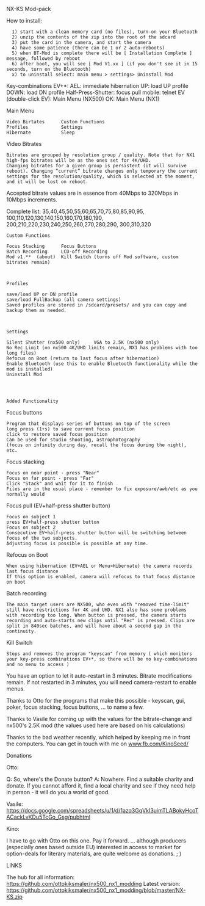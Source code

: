 NX-KS Mod-pack

How to install:

      1) start with a clean memory card (no files), turn-on your Bluetooth
      2) unzip the contents of the zip into the root of the sdcard
      3) put the card in the camera, and start the camera
      4) have some patience (there can be 1 or 2 auto-reboots)
      5) when BT-Mod is complete there will be [ Installation Complete ] message, followed by reboot
      6) after boot, you will see [ Mod V1.xx ] (if you don't see it in 15 seconds, turn on the Bluetooth)
      x) to uninstall select: main menu > settings> Uninstall Mod



Key-combinations EV+*:
      AEL: immediate hibernation
      UP: load UP profile
      DOWN: load DN profile
      Half-Press-Shutter: focus pull
      mobile: telnet
      EV (double-click EV): Main Menu  (NX500)
      OK: Main Menu (NX1)



Main Menu

	Video Birtates    	Custom Functions
	Profiles    		Settings
	Hibernate	    	Sleep




Video Bitrates

	Bitrates are grouped by resolution group / quality. Note that for NX1 high-fps bitrates will be as the ones set for 4K/UHD. 
	Changing bitrates for a given group is persistent (it will survive reboot). Changing “current” bitrate changes only temporary the current settings for the resolution/quality, which is selected at the moment, and it will be lost on reboot.
Accepted bitrate values are in essence from 40Mbps to 320Mbps in 10Mbps increments.

Complete list: 
35,40,45,50,55,60,65,70,75,80,85,90,95,
100,110,120,130,140,150,160,170,180,190,
200,210,220,230,240,250,260,270,280,290,
300,310,320




	Custom Functions

	Focus Stacking    	Focus Buttons
	Batch Recording 	LCD-off Recording
	Mod v1.**  (about)	Kill Switch (turns off Mod software, custom bitrates remain)


	
	Profiles
	
	save/load UP or DN profile
	save/load FullBackup (all camera settings)
	Saved profiles are stored in /sdcard/presets/ and you can copy and backup them as needed.



	Settings

	Silent Shutter (nx500 only)		VGA to 2.5K (nx500 only)
	No Rec Limit (on nx500 4K/UHD limits remain, NX1 has problems with too long files)
	Refocus on Boot (return to last focus after hibernation)
	Enable Bluetooth (use this to enable Bluetooth functionality while the mod is installed)
	Uninstall Mod




	Added Functionality 

Focus buttons

	Program that displays series of buttons on top of the screen
	long press (1+s) to save current focus position
	click to restore saved focus position
	Can be used for studio shooting, astrophotography 
	(focus on infinity during day, recall the focus during the night), etc.

Focus stacking

	Focus on near point - press "Near"
	Focus on far point - press "Far"
	Click "Stack" and wait for it to finish
	Files are in the usual place - remember to fix exposure/awb/etc as you normally would

Focus pull (EV+half-press shutter button)

	Focus on subject 1
	press EV+half-press shutter button
	Focus on subject 2
	Consecutive EV+half-press shutter button will be switching between focus of the two subjects.
	Adjusting focus is possible is possible at any time.



Refocus on Boot

	When using hibernation (EV+AEL or Menu>Hibernate) the camera records last focus distance
	If this option is enabled, camera will refocus to that focus distance on boot


Batch recording

	The main target users are NX500, who even with "removed time-limit" still have restrictions for 4K and UHD. NX1 also has some problems with recording too long. When button is pressed, the camera starts recording and auto-starts new clips until "Rec" is pressed. Clips are split in 840sec batches, and will have about a second gap in the continuity. 


Kill Switch

	Stops and removes the program "keyscan" from memory ( which monitors your key-press combinations EV+*, so there will be no key-combinations and no menu to access )
You have an option to let it auto-restart in 3 minutes.
Bitrate modifications remain. If not restarted in 3 minutes, you will need camera-restart to enable menus.



Thanks to Otto for the programs that make this possible - keyscan, gui, poker, focus stacking, focus buttons, ... to name a few.

Thanks to Vasile for coming up with the values for the bitrate-change and nx500's 2.5K mod (the values used here are based on his calculations) 

Thanks to the bad weather recently, which helped by keeping me in front the computers. You can get in touch with me on www.fb.com/KinoSeed/ 


Donations

Otto: 

Q: So, where's the Donate button? A: Nowhere. Find a suitable charity and donate. If you cannot afford it, find a local charity and see if they need help in person - it will do you a world of good. 

Vasile: 
https://docs.google.com/spreadsheets/u/1/d/1azq3GqVkI3uimTLABokyHcoTACackLvKDu5TcGo_Gsg/pubhtml

Kino:

I have to go with Otto on this one. Pay it forward.
… although producers (especially ones based outside EU) interested in access to market for option-deals for literary materials, are quite welcome as donations. ; )

LINKS 

The hub for all information: https://github.com/ottokiksmaler/nx500_nx1_modding
Latest version: https://github.com/ottokiksmaler/nx500_nx1_modding/blob/master/NX-KS.zip
